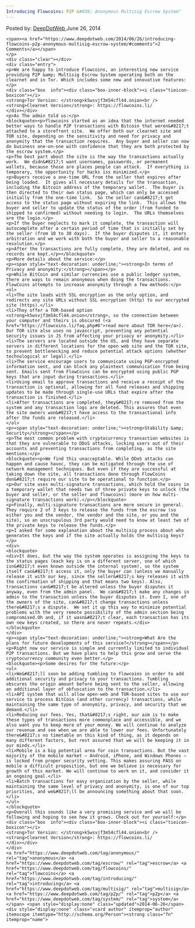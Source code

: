 ```yaml
---
Introducing Flowcoins: P2P &#038; Anonymous Multisig Escrow System"
---
```

<article class="post-listing post-6228 post type-post status-publish format-standard has-post-thumbnail hentry  tag-anonymous tag-escrow tag-flowcoins tag-introducing tag-multisig tag-p2p tag-system">
    <div class="post-inner">
        <span>Posted by: <a href="https://www.deepdotweb.com/author/admin/" title="">DeepDotWeb </a></span>
    <span>June 26, 2014</span>
    
    <span><a href="https://www.deepdotweb.com/2014/06/26/introducing-flowcoins-p2p-anonymous-multisig-escrow-system/#comments">2 Comments</a></span>
    </p>
    <div class="clear"></div>
    <div class="entry">
    <p>We are happy to introduce Flowcoins, an interesting new service providing P2P &amp; Multisig Escrow System operating both on the clearnet and in Tor. Which includes some new and innovative features:</p>
    <div class="box  info"><div class="box-inner-block"><i class="tieicon-boxicon"></i>
    <strong>Tor Version: </strong>k5wsvjf3m54cfl44.onion<br />
    <strong>Clearnet Version</strong>: https://flowcoins.li/
    </div></div>
    <p>As The admin told us:</p>
    <blockquote><p>flowcoins started as an idea that the internet needed better ways to handle P2P transactions with Bitcoin that weren&#8217;t attached to a storefront site.  We offer both our clearnet site and TOR site, depending on the sensitivity and need for privacy and anonymity that the transaction requires.  Any buyer and seller can now do business one-on-one with confidence that they are both protected by the escrow system.</p>
    <p>The best part about the site is the way the transactions actually work.  We didn&#8217;t want usernames, passwords, or permanent wallets, because those are places people can attack.  If everything is temporary, the opportunity for hacks iss minimized.</p>
    <p>Buyers receive a one-time URL from the seller that expires after being loaded.  It gives all necessary details for the transaction, including the Bitcoin address of the temporary wallet.  The buyer is then directed to their own status page, which can only be accessed initially from the one-time link.  So the seller can&#8217;t get access to the status page without expiring the link.  This allows the buyer and seller to update the status of the order (from funded to shipped to confirmed) without needing to login.  The URLs themselves are the login.</p>
    <p>If the buyer neglects to mark it complete, the transaction will autocomplete after a certain period of time that is initially set by the seller (from 10 to 30 days).  If the buyer disputes it, it enters arbitration and we work with both the buyer and seller to a reasonable resolution.</p>
    <p>After the transactions are fully complete, they are deleted, and no records are kept.</p></blockquote>
    <p>More details about the service:</p>
    <p><span style="text-decoration: underline;"><strong>In terms of Privacy and anonymity:</strong></span></p>
    <p>While BitCoin and similar currencies use a public ledger system, there are ways to remain anonymous when doing the transactions. FlowCoins attempts to increase anonymity through a few methods:</p>
    <ol>
    <li>The site loads with SSL encryption as the only option, and redirects any site URLs without SSL encryption (http) to our encrypted site (https).</li>
    <li>They offer a TOR-based option <strong>k5wsvjf3m54cfl44.onion</strong>, so the connection between your computer and theirs is obscured (<a href="https://flowcoins.li/faq.php#6">read more about TOR here</a>). Our TOR site also uses no javascript, preventing any potential security issues in JS from affecting your privacy or anonymity.</li>
    <li>The servers are located outside the US, and they have separate servers in different locations for the open web site and the TOR site, to prevent bottlenecking and reduce potential attack options (whether technological or legal).</li>
    <li>The service encourage users to communicate using PGP-encrypted information sent, and can block any plaintext communication from being sent. Emails sent from FlowCoins can be encrypted using public PGP keys that are input during transactions.</li>
    <li>Using email to approve transactions and receive a receipt of the transaction is optional, allowing for all fund releases and shipping updates to be made through single-use URLs that expire after the transaction is finished.</li>
    <li>After transactions are completed, they&#8217;re removed from the system and any transaction logs are deleted. This assures that even the site owners won&#8217;t have access to the transactional info after the funds are released.</li>
    </ol>
    <p><span style="text-decoration: underline;"><strong>Stability &amp; Security</strong></span></p>
    <p>The most common problem with cryptocurrency transaction websites is that they are vulnerable to DDoS attacks, locking users out of their accounts and preventing transactions from completing. as the site mentions:</p>
    <blockquote><p>We find this unacceptable. While DDoS attacks can happen and cause havoc, they can be mitigated through the use of network management techniques. But even if they are successful at taking down the site, all transactions done through FlowCoins don&#8217;t require our site to be operational to function.</p>
    <p>Our site uses multi-signature transactions, which hold the coins in a temporary wallet that needs two of three private keys to unlock (the buyer and seller, or the seller and flowcoins) (more on how multi-signature transactions work).</p></blockquote>
    <p>Finally, multi-signature transactions are more secure in general. They require 2 of 3 keys to release the funds from the escrow (so either you and the vendor, the vendor and the site, or you and the site), so an unscrupulous 3rd party would need to know at least two of the private keys to release the funds.</p>
    <p>I asked for some explanation about the multisig process about who generates the keys and if the site actually holds the multisig keys?</p>
    <div>
    <blockquote>
    <div>It does, but the way the system operates is assigning the keys to the status pages (each key is on a different server, one of which isn&#8217;t even known outside the internal system), so the system itself can&#8217;t access it, only the buyer can (unless we manually release it with our key, since the seller&#8217;s key releases it with the confirmation of shipping and that means two keys). Also, transactions can&#8217;t be altered unless the buyer disputes it anyway, even from the admin panel.  We can&#8217;t make any changes in admin to the transaction unless the buyer disputes it. Even I, one of the owners of the site, can&#8217;t change transactions unless there&#8217;s a dispute.  We set it up this way to minimize potential problems with the very remote possibility of the admin section being compromised.Oh and, if it wasn&#8217;t clear, each transaction has its own new keys created, so there are never repeats.</div>
    </blockquote>
    </div>
    <p><span style="text-decoration: underline;"><strong>What Are the plans for future developments of this service?</strong></span></p>
    <p>Right now our service is simple and currently limited to individual P2P transactions. But we have plans to help this grow and serve the cryptocurrency community even better.</p>
    <blockquote><p>Some desires for the future:</p>
    <ul>
    <li>We&#8217;ll soon be adding tumbling to flowcoins in order to add additional security and privacy to your transactions. Tumbling obscures the origin amount before being sent to the seller, allowing an additional layer of obfuscation to the transaction.</li>
    <li>API system that will allow open-web and TOR-based sites to use our service to process BitCoin (and other currency) transactions, while maintaining the same type of anonymity, privacy, and security that we demand.</li>
    <li>Reducing our fees. Yes, that&#8217;s right, our aim is to make these types of transactions more commonplace and accessible, and we also want you to keep more of your money. We will continue to analyze our revenue and see when we are able to lower our fees. Unfortunately there&#8217;s no timetable on this kind of thing, as it depends on many different factors, but rest assured that we will be keeping it in our minds.</li>
    <li>Mobile is a big potential area for coin transactions. But the vast majority of the mobile market – Android, iPhone, and Windows Phones – is locked from proper security vetting. This makes assuring PASS on mobile a difficult proposition, but one we believe is necessary for growth of this market. We will continue to work on it, and consider it an ongoing goal.</li>
    <li>Batch transactions for easy organization by the seller, while maintaining the same level of privacy and anonymity, is one of our top priorities, and we&#8217;ll be announcing something about that soon.</li>
    </ul>
    </blockquote>
    <p>Overall this sounds like a very promising service and we will be following and hoping to see how it grows. Check out for yourself:</p>
    <div class="box  info"><div class="box-inner-block"><i class="tieicon-boxicon"></i>
    <strong>Tor Version: </strong>k5wsvjf3m54cfl44.onion<br />
    <strong>Clearnet Version</strong>: https://flowcoins.li/
    </div></div>
    </div>
    <a href="https://www.deepdotweb.com/tag/anonymous/" rel="tag">anonymous</a> <a href="https://www.deepdotweb.com/tag/escrow/" rel="tag">escrow</a> <a href="https://www.deepdotweb.com/tag/flowcoins/" rel="tag">flowcoins</a> <a href="https://www.deepdotweb.com/tag/introducing/" rel="tag">introducing</a> <a href="https://www.deepdotweb.com/tag/multisig/" rel="tag">multisig</a> <a href="https://www.deepdotweb.com/tag/p2p/" rel="tag">p2p</a> <a href="https://www.deepdotweb.com/tag/system/" rel="tag">system</a></span> <span style="display:none" class="updated">2014-06-26</span>
    <div style="display:none" class="vcard author" itemprop="author" itemscope itemtype="http://schema.org/Person"><strong class="fn" itemprop="name">
    
